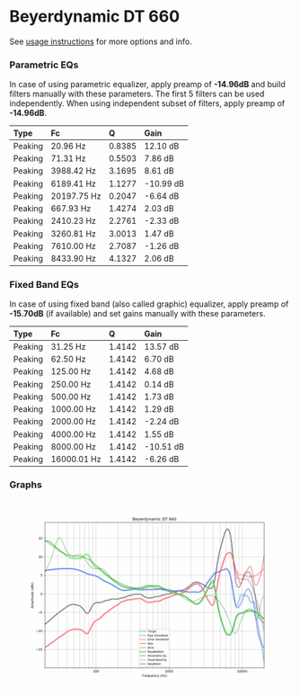 # Beyerdynamic DT 660
See [usage instructions](https://github.com/jaakkopasanen/AutoEq#usage) for more options and info.

### Parametric EQs
In case of using parametric equalizer, apply preamp of **-14.96dB** and build filters manually
with these parameters. The first 5 filters can be used independently.
When using independent subset of filters, apply preamp of **-14.96dB**.

| Type    | Fc          |      Q | Gain      |
|:--------|:------------|:-------|:----------|
| Peaking | 20.96 Hz    | 0.8385 | 12.10 dB  |
| Peaking | 71.31 Hz    | 0.5503 | 7.86 dB   |
| Peaking | 3988.42 Hz  | 3.1695 | 8.61 dB   |
| Peaking | 6189.41 Hz  | 1.1277 | -10.99 dB |
| Peaking | 20197.75 Hz | 0.2047 | -6.64 dB  |
| Peaking | 667.93 Hz   | 1.4274 | 2.03 dB   |
| Peaking | 2410.23 Hz  | 2.2761 | -2.33 dB  |
| Peaking | 3260.81 Hz  | 3.0013 | 1.47 dB   |
| Peaking | 7610.00 Hz  | 2.7087 | -1.26 dB  |
| Peaking | 8433.90 Hz  | 4.1327 | 2.06 dB   |

### Fixed Band EQs
In case of using fixed band (also called graphic) equalizer, apply preamp of **-15.70dB**
(if available) and set gains manually with these parameters.

| Type    | Fc          |      Q | Gain      |
|:--------|:------------|:-------|:----------|
| Peaking | 31.25 Hz    | 1.4142 | 13.57 dB  |
| Peaking | 62.50 Hz    | 1.4142 | 6.70 dB   |
| Peaking | 125.00 Hz   | 1.4142 | 4.68 dB   |
| Peaking | 250.00 Hz   | 1.4142 | 0.14 dB   |
| Peaking | 500.00 Hz   | 1.4142 | 1.73 dB   |
| Peaking | 1000.00 Hz  | 1.4142 | 1.29 dB   |
| Peaking | 2000.00 Hz  | 1.4142 | -2.24 dB  |
| Peaking | 4000.00 Hz  | 1.4142 | 1.55 dB   |
| Peaking | 8000.00 Hz  | 1.4142 | -10.51 dB |
| Peaking | 16000.01 Hz | 1.4142 | -6.26 dB  |

### Graphs
![](./Beyerdynamic%20DT%20660.png)